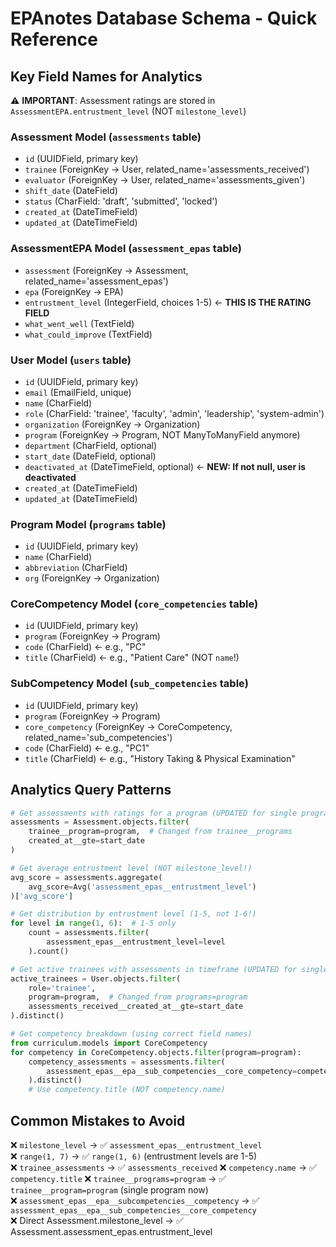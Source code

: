 # EPAnotes Database Schema - Quick Reference

## Key Field Names for Analytics

⚠️ **IMPORTANT**: Assessment ratings are stored in `AssessmentEPA.entrustment_level` (NOT `milestone_level`)               

### Assessment Model (`assessments` table)
- `id` (UUIDField, primary key)
- `trainee` (ForeignKey → User, related_name='assessments_received')                                                      
- `evaluator` (ForeignKey → User, related_name='assessments_given')                                                       
- `shift_date` (DateField)
- `status` (CharField: 'draft', 'submitted', 'locked')
- `created_at` (DateTimeField)
- `updated_at` (DateTimeField)

### AssessmentEPA Model (`assessment_epas` table)
- `assessment` (ForeignKey → Assessment, related_name='assessment_epas')                                                  
- `epa` (ForeignKey → EPA)
- `entrustment_level` (IntegerField, choices 1-5) ← **THIS IS THE RATING FIELD**                                          
- `what_went_well` (TextField)
- `what_could_improve` (TextField)

### User Model (`users` table)
- `id` (UUIDField, primary key)
- `email` (EmailField, unique)
- `name` (CharField)
- `role` (CharField: 'trainee', 'faculty', 'admin', 'leadership', 'system-admin')                                         
- `organization` (ForeignKey → Organization)
- `program` (ForeignKey → Program, NOT ManyToManyField anymore)                                                           
- `department` (CharField, optional)
- `start_date` (DateField, optional)
- `deactivated_at` (DateTimeField, optional) ← **NEW: If not null, user is deactivated**                                  
- `created_at` (DateTimeField)
- `updated_at` (DateTimeField)

### Program Model (`programs` table)
- `id` (UUIDField, primary key)
- `name` (CharField)
- `abbreviation` (CharField)
- `org` (ForeignKey → Organization)

### CoreCompetency Model (`core_competencies` table)
- `id` (UUIDField, primary key)
- `program` (ForeignKey → Program)
- `code` (CharField) ← e.g., "PC"
- `title` (CharField) ← e.g., "Patient Care" (NOT `name`!)

### SubCompetency Model (`sub_competencies` table)  
- `id` (UUIDField, primary key)
- `program` (ForeignKey → Program)
- `core_competency` (ForeignKey → CoreCompetency, related_name='sub_competencies')                                        
- `code` (CharField) ← e.g., "PC1"
- `title` (CharField) ← e.g., "History Taking & Physical Examination"                                                     

## Analytics Query Patterns

```python
# Get assessments with ratings for a program (UPDATED for single program)                                                 
assessments = Assessment.objects.filter(
    trainee__program=program,  # Changed from trainee__programs                                                           
    created_at__gte=start_date
)

# Get average entrustment level (NOT milestone_level!)
avg_score = assessments.aggregate(
    avg_score=Avg('assessment_epas__entrustment_level')
)['avg_score']

# Get distribution by entrustment level (1-5, not 1-6!)
for level in range(1, 6):  # 1-5 only
    count = assessments.filter(
        assessment_epas__entrustment_level=level
    ).count()

# Get active trainees with assessments in timeframe (UPDATED for single program)                                          
active_trainees = User.objects.filter(
    role='trainee',
    program=program,  # Changed from programs=program
    assessments_received__created_at__gte=start_date
).distinct()

# Get competency breakdown (using correct field names)
from curriculum.models import CoreCompetency
for competency in CoreCompetency.objects.filter(program=program):                                                         
    competency_assessments = assessments.filter(
        assessment_epas__epa__sub_competencies__core_competency=competency                                                
    ).distinct()
    # Use competency.title (NOT competency.name)
```

## Common Mistakes to Avoid

❌ `milestone_level` → ✅ `assessment_epas__entrustment_level`                                                            
❌ `range(1, 7)` → ✅ `range(1, 6)` (entrustment levels are 1-5)                                                          
❌ `trainee_assessments` → ✅ `assessments_received`
❌ `competency.name` → ✅ `competency.title`
❌ `trainee__programs=program` → ✅ `trainee__program=program` (single program now)                                       
❌ `assessment_epas__epa__subcompetencies__competency` → ✅ `assessment_epas__epa__sub_competencies__core_competency`     
❌ Direct Assessment.milestone_level → ✅ Assessment.assessment_epas.entrustment_level                                    
